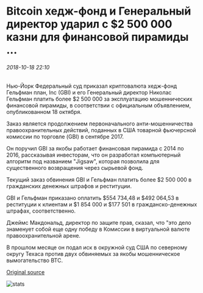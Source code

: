 # Bitcoin хедж-фонд и Генеральный директор ударил с $2 500 000 казни для финансовой пирамиды ...

###### 2018-10-18 22:10

Нью-Йорк Федеральный суд приказал криптовалюта хедж-фонд Гельфман план, Inc (GBI) и его Генеральный директор Николас Гельфман платить более $2 500 000 за эксплуатацию мошеннических финансовой пирамиды, в соответствии с официальным объявлением, опубликованном 18 октября.

Заказ является продолжением первоначального анти-мошенничества правоохранительных действий, поданных в США товарной фьючерсной комиссии по торговле (GBI) в сентябре 2017.

Он поручил GBI за якобы работает финансовая пирамида с 2014 по 2016, рассказывая инвесторам, что он разработал компьютерный алгоритм под названием "Jigsaw", которая позволила для существенного возвращения через сырьевой фонд.

Текущий заказ обвинения GBI и Гельфман платить более $2 500 000 в гражданских денежных штрафов и реституции.

GBI и Гельфман приказано оплатить $554 734,48 и $492 064,53 в реституции к клиентам и $1 854 000 и $177 501 в гражданско-денежных штрафах, соответственно.

Джеймс Макдональд, директор по защите прав, сказал, что "это дело знаменует собой еще одну победу в Комиссии в виртуальной валюте правоохранительной арене.

В прошлом месяце он подал иск в окружной суд США по северному округу Техаса против двух обвиняемых за якобы мошенническое вымогательство BTC.

[Original source](https://cointelegraph.com/news/bitcoin-hedge-fund-and-ceo-slapped-with-25-million-penalty-for-ponzi-scheme)

![stats](https://c.statcounter.com/11760860/0/a89fa40b/1/ "stats")